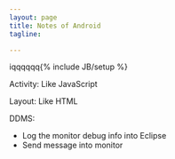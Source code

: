 ```yaml
---
layout: page
title: Notes of Android
tagline: 

---
```


iqqqqqq{% include JB/setup %}


Activity: Like JavaScript

Layout: Like HTML

DDMS: 

- Log the monitor debug info into Eclipse
- Send message into monitor
